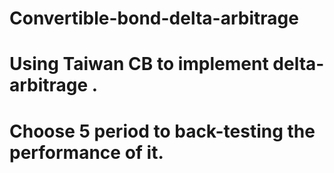 # Convertible-bond-delta-arbitrage

# Using Taiwan CB to implement delta-arbitrage .
# Choose 5 period to back-testing the performance of it.
